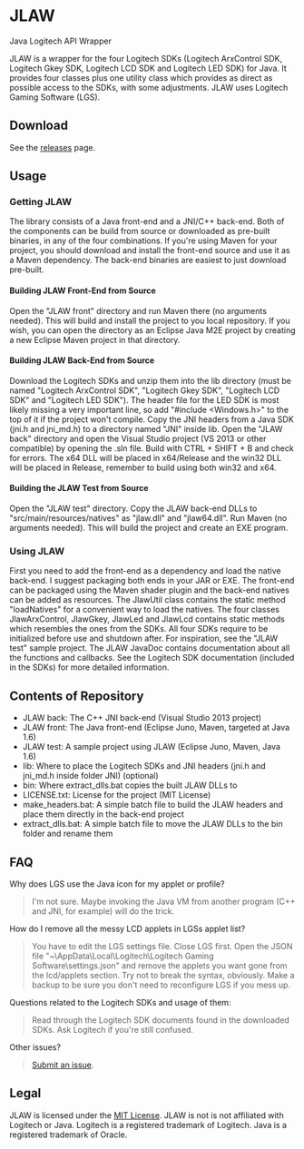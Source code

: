 # JLAW
Java Logitech API Wrapper

JLAW is a wrapper for the four Logitech SDKs (Logitech ArxControl SDK, Logitech Gkey SDK, Logitech LCD SDK and Logitech LED SDK) for Java. It provides four classes plus one utility class which provides as direct as possible access to the SDKs, with some adjustments. JLAW uses Logitech Gaming Software (LGS).

## Download
See the [releases](https://github.com/HON95/JLAW/releases) page.

## Usage
### Getting JLAW
The library consists of a Java front-end and a JNI/C++ back-end. Both of the components can be build from source or downloaded as pre-built binaries, in any of the four combinations. If you're using Maven for your project, you should download and install the front-end source and use it as a Maven dependency. The back-end binaries are easiest to just download pre-built.

#### Building JLAW Front-End from Source
Open the "JLAW front" directory and run Maven there (no arguments needed). This will build and install the project to you local repository. If you wish, you can open the directory as an Eclipse Java M2E project by creating a new Eclipse Maven project in that directory.

#### Building JLAW Back-End from Source
Download the Logitech SDKs and unzip them into the lib directory (must be named "Logitech ArxControl SDK", "Logitech Gkey SDK", "Logitech LCD SDK" and "Logitech LED SDK"). The header file for the LED SDK is most likely missing a very important line, so add "#include <Windows.h>" to the top of it if the project won't compile. Copy the JNI headers from a Java SDK (jni.h and jni_md.h) to a directory named "JNI" inside lib. Open the "JLAW back" directory and open the Visual Studio project (VS 2013 or other compatible) by opening the .sln file. Build with CTRL + SHIFT + B and check for errors. The x64 DLL will be placed in x64/Release and the win32 DLL will be placed in Release, remember to build using both win32 and x64.

#### Building the JLAW Test from Source
Open the "JLAW test" directory. Copy the JLAW back-end DLLs to "src/main/resources/natives" as "jlaw.dll" and "jlaw64.dll". Run Maven (no arguments needed). This will build the project and create an EXE program.

### Using JLAW
First you need to add the front-end as a dependency and load the native back-end. I suggest packaging both ends in your JAR or EXE. The front-end can be packaged using the Maven shader plugin and the back-end natives can be added as resources. The JlawUtil class contains the static method "loadNatives" for a convenient way to load the natives. The four classes JlawArxControl, JlawGkey, JlawLed and JlawLcd contains static methods which resembles the ones from the SDKs. All four SDKs require to be initialized before use and shutdown after. For inspiration, see the "JLAW test" sample project. The JLAW JavaDoc contains documentation about all the functions and callbacks. See the Logitech SDK documentation (included in the SDKs) for more detailed information.

## Contents of Repository
- JLAW back: The C++ JNI back-end (Visual Studio 2013 project)
- JLAW front: The Java front-end (Eclipse Juno, Maven, targeted at Java 1.6)
- JLAW test: A sample project using JLAW (Eclipse Juno, Maven, Java 1.6)
- lib: Where to place the Logitech SDKs and JNI headers (jni.h and jni_md.h inside folder JNI) (optional)
- bin: Where extract_dlls.bat copies the built JLAW DLLs to
- LICENSE.txt: License for the project (MIT License)
- make_headers.bat: A simple batch file to build the JLAW headers and place them directly in the back-end project
- extract_dlls.bat: A simple batch file to move the JLAW DLLs to the bin folder and rename them

## FAQ
Why does LGS use the Java icon for my applet or profile?
> I'm not sure. Maybe invoking the Java VM from another program (C++ and JNI, for example) will do the trick.

How do I remove all the messy LCD applets in LGSs applet list?
> You have to edit the LGS settings file. Close LGS first. Open the JSON file "~\AppData\Local\Logitech\Logitech Gaming Software\settings.json" and remove the applets you want gone from the lcd/applets section. Try not to break the syntax, obviously. Make a backup to be sure you don't need to reconfigure LGS if you mess up.

Questions related to the Logitech SDKs and usage of them:
> Read through the Logitech SDK documents found in the downloaded SDKs. Ask Logitech if you're still confused.

Other issues?
> [Submit an issue](https://github.com/HON95/JLAW/issues/new).

## Legal
JLAW is licensed under the [MIT License](http://choosealicense.com/licenses/mit/).
JLAW is not is not affiliated with Logitech or Java.
Logitech is a registered trademark of Logitech.
Java is a registered trademark of Oracle.
